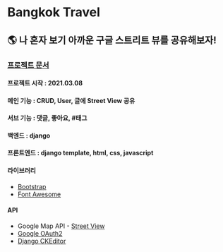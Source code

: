 # Bangkok Travel

## 🌎 나 혼자 보기 아까운 구글 스트리트 뷰를 공유해보자! 
### [프로젝트 문서](https://www.notion.so/ragu/Share-Street-View-ca37b832494a4e289e038ae3624e46d0)

#### 프로젝트 시작 : 2021.03.08

#### 메인 기능 : CRUD, User, 글에 Street View 공유 

#### 서브 기능 : 댓글, 좋아요, #태그

#### 백엔드 : django

#### 프론트엔드 : django template, html, css, javascript

#### 라이브러리 
- [Bootstrap](https://getbootstrap.com/)
- [Font Awesome](https://fontawesome.com/)

#### API
- Google Map API - [Street View](https://developers.google.com/maps/documentation/javascript/streetview#maps_streetview_simple-javascript)
- [Google OAuth2](https://developers.google.com/identity/protocols/oauth2)
- [Django CKEditor](https://github.com/django-ckeditor/django-ckeditor)
